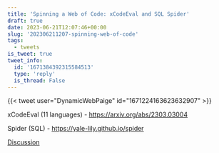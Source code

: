 ```yaml
---
title: 'Spinning a Web of Code: xCodeEval and SQL Spider'
draft: true
date: 2023-06-21T12:07:46+00:00
slug: '202306211207-spinning-web-of-code'
tags:
  - tweets
is_tweet: true
tweet_info:
  id: '1671384392315584513'
  type: 'reply'
  is_thread: False
---
```




{{< tweet user="DynamicWebPaige" id="1671224163623632907" >}}

xCodeEval (11 languages) - <https://arxiv.org/abs/2303.03004>

Spider (SQL) - <https://yale-lily.github.io/spider>

[Discussion](https://x.com/sytelus/status/1671384392315584513)
